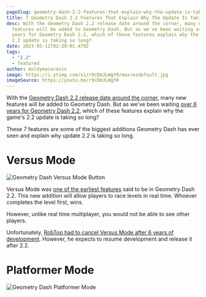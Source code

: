 ```yaml
---
pageSlug: geometry-dash-2-2-features-that-explain-why-the-update-is-taking-so-long
title: 7 Geometry Dash 2.2 Features That Explain Why The Update Is Taking So Long
desc: With the Geometry Dash 2.2 release date around the corner, many new
  features will be added to Geometry Dash. But as we've been waiting over 6
  years for Geometry Dash 2.2, which of these features explain why the game's
  2.2 update is taking so long?
date: 2023-05-11T02:39:01.479Z
tags:
  - "2.2"
  - featured
author: moldymacaronix
image: https://i.ytimg.com/vi/r9cDmJLWgY0/maxresdefault.jpg
imageSource: https://youtu.be/r9cDmJLWgY0
---
```

With the [Geometry Dash 2.2 release date around the corner](/posts/robtop-confirms-third-and-final-geometry-dash-2-2-release-date/), many new features will be added to Geometry Dash. But as we've been waiting [over 6 years for Geometry Dash 2.2](/posts/geometry-dash-2-2-wait-turns-6-years-old/), which of these features explain why the game's 2.2 update is taking so long?

These 7 features are some of the biggest additions Geometry Dash has ever seen and explain why update 2.2 is taking so long.

# Versus Mode

![Geometry Dash Versus Mode Button](https://i.ytimg.com/vi/J4kKaJhBO0o/maxresdefault.jpg)

Versus Mode was [one of the earliest features](/posts/why-is-2-2-taking-so-long/) said to be in Geometry Dash 2.2. This new addition will allow players to race levels in real time. Whoever completes the level first, wins.

However, unlike real time multiplayer, you would not be able to see other players.

Unfortunately, [RobTop had to cancel Versus Mode after 6 years of development](/posts/robtop-cancels-geometry-dash-2-2-versus-mode-after-6-years-of-development/). However, he expects to resume development and release it after 2.2.

# Platformer Mode

![Geometry Dash Platformer Mode](https://i.ytimg.com/vi/g4r6BTdU2M0/maxresdefault.jpg)


